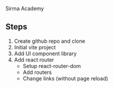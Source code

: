 Sirma Academy

## Steps
1. Create github repo and clone
2. Initial vite project
3. Add UI component library
4. Add react router
    * Setup react-router-dom
    * Add routers
    * Change links (without page reload)